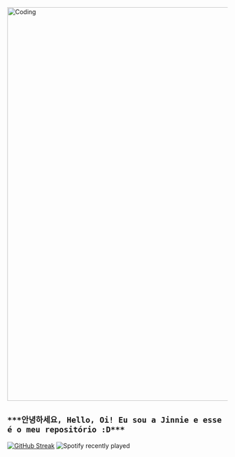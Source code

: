 <img align="Center" alt="Coding" width="900" src="https://i.pinimg.com/originals/7b/1b/b6/7b1bb67b642f2665a0709a26e57300e1.gif">

## `***안녕하세요, Hello, Oi! Eu sou a Jinnie e esse é o meu repositório :D***`

[![GitHub Streak](http://github-readme-streak-stats.herokuapp.com?user=aflaviarv&theme=material-palenight&border_radius=7&locale=pt-br&date_format=%5BY.%5Dn.j)](https://git.io/streak-stats) ![Spotify recently played](https://spotify-recently-played-readme.vercel.app/api?user=12144321314&unique=true)
